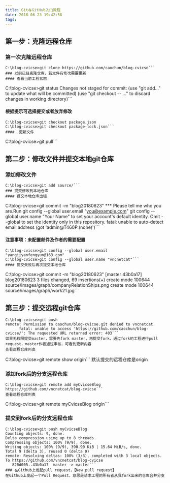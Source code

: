 ```yaml
---
title: Git与GitHub入门教程
date: 2018-06-23 19:42:58
tags:
---
```


## 第一步：克隆远程仓库
### 第一次克隆远程仓库
```
C:\blog-cvicse>git clone https://github.com/caochun/blog-cvicse```
### 以前已经克隆仓库，若文件有修改需要更新
#### 查看当前工程状态
```
C:\blog-cvicse>git status
Changes not staged for commit:
    (use "git add<file>..." to update what will be committed)
    (use "git checkout -- <file>..." to discard changes in working directory)```
#### 根据提示可选择提交或者放弃修改
```
C:\blog-cvicse>git checkout package.json
C:\blog-cvicse>git checkout package-lock.json```
####  更新文件
```
C:\blog-cvicse>git pull```
## 第二步：修改文件并提交本地git仓库
### 添加修改文件
```
C:\blog-cvicse>git add source/```
### 提交修改到本地仓库
#### 提交本地仓库出错
```
C:\blog-cvicse>git commit -m "blog20180623"
*** Please tell me who you are.Run
  git config --global user.email "you@example.com"
  git config --global user.name "Your Name"
to set your account's default identity.
Omit --global to set the identity only in this repository.
fatal: unable to auto-detect email address (got 'admin@T460P.(none)')```
#### 注意事项：未配置邮件及作者的需要配置
```
C:\blog-cvicse>git config --global user.email "yangjiyanfengyun@163.com"
C:\blog-cvicse>git config --global user.name "vncnetcat"```
#### 提交失败后再次提交本地仓库
```
C:\blog-cvicse>git commit -m "blog20180623"
[master 43b0a17] blog20180623
 3 files changed, 69 insertions(+)
 create mode 100644 source/images/graph/companyRelationShips.png
 create mode 100644 source/images/graph/work21.jpg```
## 第三步：提交远程git仓库
```
C:\blog-cvicse>git push
remote: Permission to caochun/blog-cvicse.git denied to vncnetcat.
      fatal: unable to access 'https://github.com/caochun/blog-cvicse/': The requested URL returned error: 403```
如果无权限提交master，需要先fork master，再提交fork，通过fork的工程进行pull request，master作者通过审核，可看到更新内容
查看远程仓库列表
```
C:\blog-cvicse>git remote show
origin```
默认提交的远程仓库是origin
### 添加fork后的分支远程仓库
```
C:\blog-cvicse>git remote add myCvicseBlog https://github.com/vncnetcat/blog-cvicse```
查看远程仓库列表
```
C:\blog-cvicse>git remote
myCvicseBlog
origin```
### 提交到fork后的分支远程仓库
```
C:\blog-cvicse>git push myCvicseBlog
Counting objects: 9, done.
Delta compression using up to 8 threads.
Compressing objects: 100% (9/9), done.
Writing objects: 100% (9/9), 390.90 KiB | 15.64 MiB/s, done.
Total 9 (delta 3), reused 0 (delta 0)
remote: Resolving deltas: 100% (3/3), completed with 3 local objects.
To https://github.com/vncnetcat/blog-cvicse
   820d005..43b0a17  master -> master```
### 在Github上发起pull request，【New pull request】
在Github上发起一个Pull Request，意思是请求工程的所有者从我fork出来的仓库合并分支